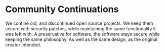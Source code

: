 # Community Continuations
We contine old, and discontinued open source projects. We keep them secure with security patches, while maintaining the same functionality it was left with. A preservative for software, the software stays secure while keeping the same philosophy. As well as the same design, as the original creator intended.
